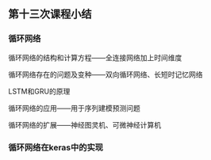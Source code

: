 ## 第十三次课程小结

### 循环网络

循环网络的结构和计算方程——全连接网络加上时间维度

循环网络存在的问题及变种——双向循环网络、长短时记忆网络

LSTM和GRU的原理

循环网络的应用——用于序列建模预测问题

循环网络的扩展——神经图灵机、可微神经计算机

### 循环网络在keras中的实现




